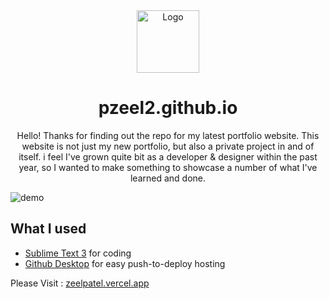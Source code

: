 <div align="center">
  <img alt="Logo" src="https://raw.githubusercontent.com/Zeelpatel02/Zeelpatel02.github.io/main/img/mario.png" width="100" />
</div>
<h1 align="center">
pzeel2.github.io
</h1>
<p align="center">
Hello! Thanks for finding out the repo for my latest portfolio website. This website is not just my new portfolio, but also a private project in and of itself. i feel I've grown quite bit as a developer & designer within the past year, so I wanted to make something to showcase a number of what I've learned and done.
</p>

![demo](https://raw.githubusercontent.com/pzeel2/Modern/main/img/zeel.png)

## What I used
- [Sublime Text 3](https://www.sublimetext.com/3) for coding
- [Github Desktop](https://desktop.github.com) for easy push-to-deploy hosting


Please Visit : [zeelpatel.vercel.app](https://zeelpatel.vercel.app/)


